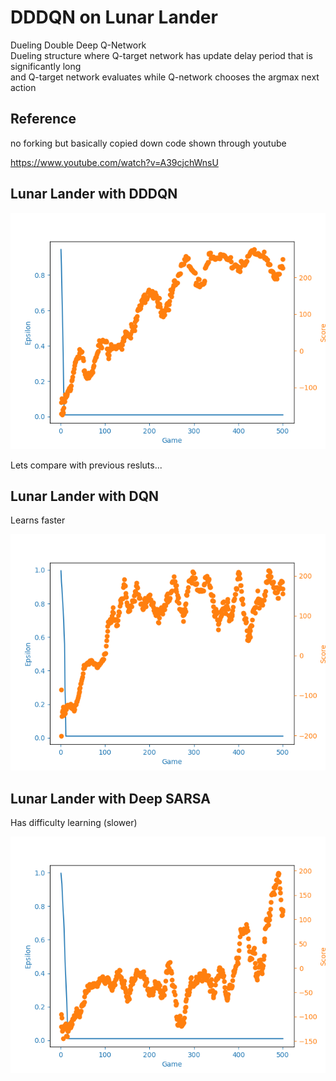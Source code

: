# DDDQN on Lunar Lander

Dueling Double Deep Q-Network   
Dueling structure where Q-target network has update delay period that is significantly long  
and Q-target network evaluates while Q-network chooses the argmax next action

## Reference

no forking but basically copied down code shown through youtube  

https://www.youtube.com/watch?v=A39cjchWnsU

## Lunar Lander with DDDQN

![lunar_lander_dddqn](https://github.com/laphisboy/RL_fall/blob/master/fall_week_3/lunar_lander_dddqn.png)

Lets compare with previous resluts...  

## Lunar Lander with DQN

Learns faster

![lundar_lander_dqn](https://github.com/laphisboy/RL_fall/blob/master/fall_week_2/lunar_lander_dqn.png)

## Lunar Lander with Deep SARSA

Has difficulty learning (slower)  

![lunar_lander_deepSARSA](https://github.com/laphisboy/RL_fall/blob/master/fall_week_2/lunar_lander_deepSARSA.png)
